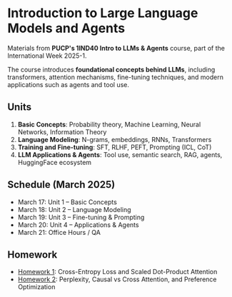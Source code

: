 # Introduction to Large Language Models and Agents

Materials from **PUCP's 1IND40 Intro to LLMs & Agents** course,
part of the International Week 2025-1.

The course introduces **foundational concepts behind LLMs**,
including transformers, attention mechanisms, fine-tuning
techniques, and modern applications such as agents and tool use.

## Units
1. **Basic Concepts**: Probability theory, Machine Learning, Neural Networks, Information Theory
2. **Language Modeling**: N-grams, embeddings, RNNs, Transformers
3. **Training and Fine-tuning**: SFT, RLHF, PEFT, Prompting (ICL, CoT)
4. **LLM Applications & Agents**: Tool use, semantic search, RAG, agents, HuggingFace ecosystem

## Schedule (March 2025)
- March 17: Unit 1 – Basic Concepts
- March 18: Unit 2 – Language Modeling
- March 19: Unit 3 – Fine-tuning & Prompting
- March 20: Unit 4 – Applications & Agents
- March 21: Office Hours / QA

## Homework
- [Homework 1](hw1/hw1.ipynb): Cross-Entropy Loss and Scaled Dot-Product Attention
- [Homework 2](hw2/main.pdf): Perplexity, Causal vs Cross Attention, and Preference Optimization